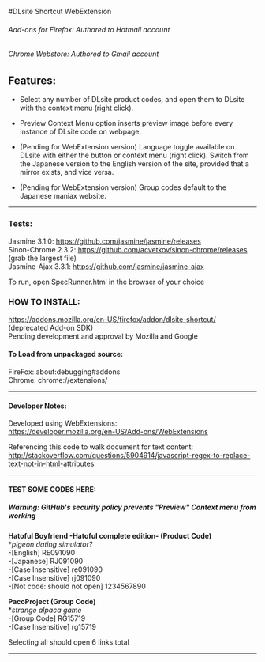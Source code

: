 #DLsite Shortcut WebExtension
###### Add-ons for Firefox: Authored to Hotmail account
###### Chrome Webstore: Authored to Gmail account


## Features:

- Select any number of DLsite product codes, and open them to DLsite with the context menu (right click).  

- Preview Context Menu option inserts preview image before every instance of DLsite code on webpage.

- (Pending for WebExtension version) Language toggle available on DLsite with either the button or context menu (right click).
Switch from the Japanese version to the English version of the site, provided that a mirror exists, and vice versa.

- (Pending for WebExtension version) Group codes default to the Japanese maniax website.  
*************************************************************
### Tests:
Jasmine 3.1.0: https://github.com/jasmine/jasmine/releases  
Sinon-Chrome 2.3.2: https://github.com/acvetkov/sinon-chrome/releases (grab the largest file)  
Jasmine-Ajax 3.3.1: https://github.com/jasmine/jasmine-ajax  

To run, open SpecRunner.html in the browser of your choice

### HOW TO INSTALL:  
https://addons.mozilla.org/en-US/firefox/addon/dlsite-shortcut/ (deprecated Add-on SDK)   
Pending development and approval by Mozilla and Google

#### To Load from unpackaged source:  
FireFox: about:debugging#addons  
Chrome: chrome://extensions/
************************************************************* 

#### Developer Notes:  

Developed using WebExtensions:  
https://developer.mozilla.org/en-US/Add-ons/WebExtensions

Referencing this code to walk document for text content:  
http://stackoverflow.com/questions/5904914/javascript-regex-to-replace-text-not-in-html-attributes

*************************************************************

#### TEST SOME CODES HERE: 
##### Warning: GitHub's security policy prevents "Preview" Context menu from working

**Hatoful Boyfriend -Hatoful complete edition- (Product Code)**  
**pigeon dating simulator?*  
-[English]  RE091090  
-[Japanese] RJ091090  
-[Case Insensitive] re091090  
-[Case Insensitive] rj091090  
-[Not code: should not open] 1234567890  

**PacoProject (Group Code)**  
**strange alpaca game*  
-[Group Code]        RG15719  
-[Case Insensitive]  rg15719  
  
Selecting all should open 6 links total

*************************************************************

